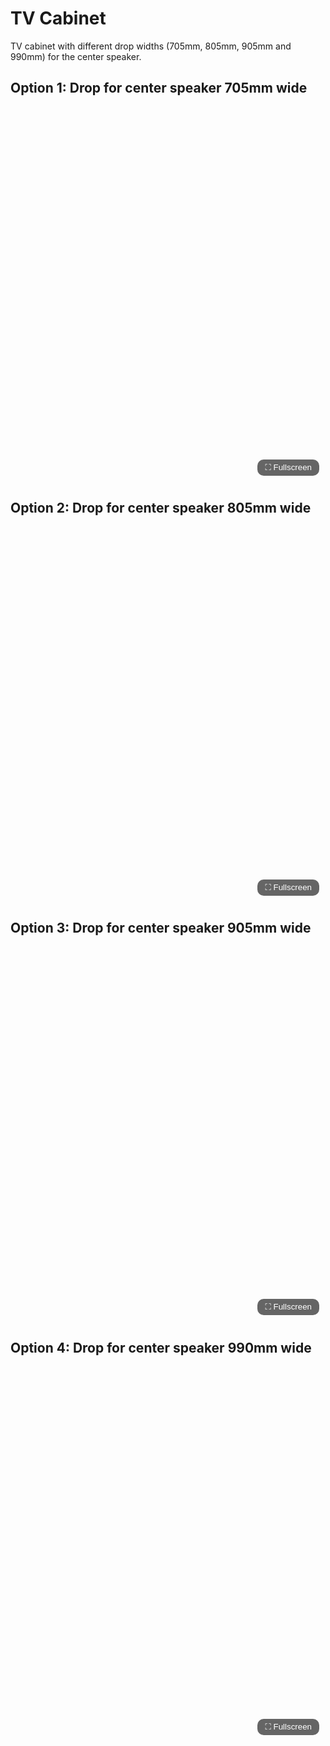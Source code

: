 # TV Cabinet

TV cabinet with different drop widths (705mm, 805mm, 905mm and 990mm) for the center speaker.

## Option 1: Drop for center speaker 705mm wide
<div id="viewerContainer" style="width: 100%; height: 600px; position: relative;">
  <canvas
    class="renderCanvas"
    data-model-src="hisense_tv_unterschrank_center_705mm.wrl"
    data-model-angle="0,0.15,1"
    data-bg-color="#1e2129"
    data-camera-far="5000"
    data-auto-rotate="false"
    data-min-distance="1"
    data-max-distance="2000"
    data-light-intensity="1.8"
    data-light-color="#ffffff"
    data-light-pos="0,1,3"
    style="width: 100%; height: 100%; display: block;"
  ></canvas>

  <!-- Fullscreen Button (bottom right corner) -->
  <button class="fullscreenBtn" style="
    position: absolute;
    bottom: 10px;
    right: 10px;
    padding: 5px 12px;
    background: rgba(0,0,0,0.6);
    color: white;
    border: none;
    border-radius: 10px;
    cursor: pointer;
    z-index: 10;
  ">⛶ Fullscreen</button>
</div>


## Option 2: Drop for center speaker 805mm wide
<div id="viewerContainer" style="width: 100%; height: 600px; position: relative;">
  <canvas
    class="renderCanvas"
    data-model-src="hisense_tv_unterschrank_center_805mm.wrl"
    data-model-angle="0,0.15,1"
    data-bg-color="#1e2129"
    data-camera-far="5000"
    data-auto-rotate="false"
    data-min-distance="1"
    data-max-distance="2000"
    data-light-intensity="1.8"
    data-light-color="#ffffff"
    data-light-pos="0,1,3"
    style="width: 100%; height: 100%; display: block;"
  ></canvas>

  <!-- Fullscreen Button (bottom right corner) -->
  <button class="fullscreenBtn" style="
    position: absolute;
    bottom: 10px;
    right: 10px;
    padding: 5px 12px;
    background: rgba(0,0,0,0.6);
    color: white;
    border: none;
    border-radius: 10px;
    cursor: pointer;
    z-index: 10;
  ">⛶ Fullscreen</button>
</div>


## Option 3: Drop for center speaker 905mm wide
<div id="viewerContainer" style="width: 100%; height: 600px; position: relative;">
  <canvas
    class="renderCanvas"
    data-model-src="hisense_tv_unterschrank_center_905mm.wrl"
    data-model-angle="0,0.15,1"
    data-bg-color="#1e2129"
    data-camera-far="5000"
    data-auto-rotate="false"
    data-min-distance="1"
    data-max-distance="2000"
    data-light-intensity="1.8"
    data-light-color="#ffffff"
    data-light-pos="0,1,3"
    style="width: 100%; height: 100%; display: block;"
  ></canvas>

  <!-- Fullscreen Button (bottom right corner) -->
  <button class="fullscreenBtn" style="
    position: absolute;
    bottom: 10px;
    right: 10px;
    padding: 5px 12px;
    background: rgba(0,0,0,0.6);
    color: white;
    border: none;
    border-radius: 10px;
    cursor: pointer;
    z-index: 10;
  ">⛶ Fullscreen</button>
</div>


## Option 4: Drop for center speaker 990mm wide
<div id="viewerContainer" style="width: 100%; height: 600px; position: relative;">
  <canvas
    class="renderCanvas"
    data-model-src="hisense_tv_unterschrank_center_990mm.wrl"
    data-model-angle="0,0.15,1"
    data-bg-color="#1e2129"
    data-camera-far="5000"
    data-auto-rotate="false"
    data-min-distance="1"
    data-max-distance="2000"
    data-light-intensity="1.8"
    data-light-color="#ffffff"
    data-light-pos="0,1,3"
    style="width: 100%; height: 100%; display: block;"
  ></canvas>

  <!-- Fullscreen Button (bottom right corner) -->
  <button class="fullscreenBtn" style="
    position: absolute;
    bottom: 10px;
    right: 10px;
    padding: 5px 12px;
    background: rgba(0,0,0,0.6);
    color: white;
    border: none;
    border-radius: 10px;
    cursor: pointer;
    z-index: 10;
  ">⛶ Fullscreen</button>
</div>

<script type="module" src="/assets/js/3DViewer.min.js"></script>
